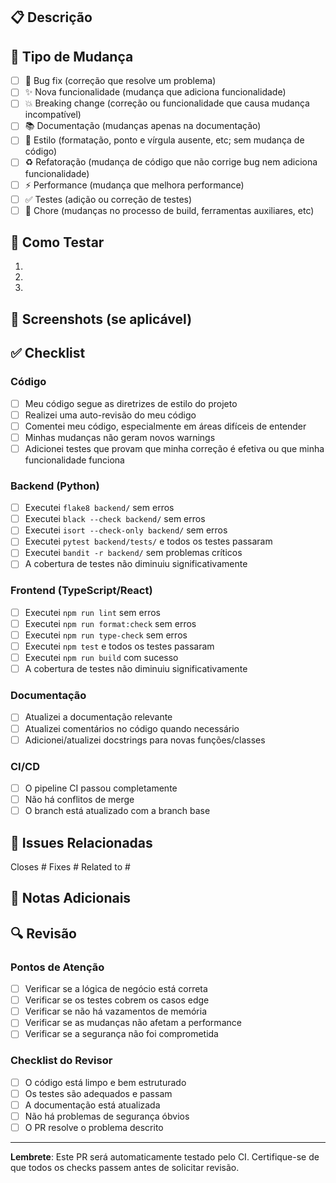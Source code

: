 ## 📋 Descrição

<!-- Descreva brevemente as mudanças implementadas neste PR -->

## 🔄 Tipo de Mudança

<!-- Marque o tipo de mudança com [x] -->

- [ ] 🐛 Bug fix (correção que resolve um problema)
- [ ] ✨ Nova funcionalidade (mudança que adiciona funcionalidade)
- [ ] 💥 Breaking change (correção ou funcionalidade que causa mudança incompatível)
- [ ] 📚 Documentação (mudanças apenas na documentação)
- [ ] 🎨 Estilo (formatação, ponto e vírgula ausente, etc; sem mudança de código)
- [ ] ♻️ Refatoração (mudança de código que não corrige bug nem adiciona funcionalidade)
- [ ] ⚡ Performance (mudança que melhora performance)
- [ ] ✅ Testes (adição ou correção de testes)
- [ ] 🔧 Chore (mudanças no processo de build, ferramentas auxiliares, etc)

## 🧪 Como Testar

<!-- Descreva os passos para testar as mudanças -->

1. 
2. 
3. 

## 📸 Screenshots (se aplicável)

<!-- Adicione screenshots para mudanças visuais -->

## ✅ Checklist

<!-- Marque todos os itens aplicáveis com [x] -->

### Código
- [ ] Meu código segue as diretrizes de estilo do projeto
- [ ] Realizei uma auto-revisão do meu código
- [ ] Comentei meu código, especialmente em áreas difíceis de entender
- [ ] Minhas mudanças não geram novos warnings
- [ ] Adicionei testes que provam que minha correção é efetiva ou que minha funcionalidade funciona

### Backend (Python)
- [ ] Executei `flake8 backend/` sem erros
- [ ] Executei `black --check backend/` sem erros
- [ ] Executei `isort --check-only backend/` sem erros
- [ ] Executei `pytest backend/tests/` e todos os testes passaram
- [ ] Executei `bandit -r backend/` sem problemas críticos
- [ ] A cobertura de testes não diminuiu significativamente

### Frontend (TypeScript/React)
- [ ] Executei `npm run lint` sem erros
- [ ] Executei `npm run format:check` sem erros
- [ ] Executei `npm run type-check` sem erros
- [ ] Executei `npm test` e todos os testes passaram
- [ ] Executei `npm run build` com sucesso
- [ ] A cobertura de testes não diminuiu significativamente

### Documentação
- [ ] Atualizei a documentação relevante
- [ ] Atualizei comentários no código quando necessário
- [ ] Adicionei/atualizei docstrings para novas funções/classes

### CI/CD
- [ ] O pipeline CI passou completamente
- [ ] Não há conflitos de merge
- [ ] O branch está atualizado com a branch base

## 🔗 Issues Relacionadas

<!-- Referencie issues relacionadas usando "Closes #123" ou "Fixes #123" -->

Closes #
Fixes #
Related to #

## 📝 Notas Adicionais

<!-- Adicione qualquer informação adicional relevante -->

## 🔍 Revisão

<!-- Para os revisores -->

### Pontos de Atenção
- [ ] Verificar se a lógica de negócio está correta
- [ ] Verificar se os testes cobrem os casos edge
- [ ] Verificar se não há vazamentos de memória
- [ ] Verificar se as mudanças não afetam a performance
- [ ] Verificar se a segurança não foi comprometida

### Checklist do Revisor
- [ ] O código está limpo e bem estruturado
- [ ] Os testes são adequados e passam
- [ ] A documentação está atualizada
- [ ] Não há problemas de segurança óbvios
- [ ] O PR resolve o problema descrito

---

**Lembrete**: Este PR será automaticamente testado pelo CI. Certifique-se de que todos os checks passem antes de solicitar revisão.